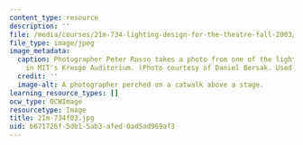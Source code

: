 ```yaml
---
content_type: resource
description: ''
file: /media/courses/21m-734-lighting-design-for-the-theatre-fall-2003/b671726f5db15ab3afed0ad5ad969af3_21m-734f03.jpg
file_type: image/jpeg
image_metadata:
  caption: Photographer Peter Russo takes a photo from one of the lighting catwalks
    in MIT's Kresge Auditorium. (Photo courtesy of Daniel Bersak. Used with permission.)
  credit: ''
  image-alt: A photographer perched on a catwalk above a stage.
learning_resource_types: []
ocw_type: OCWImage
resourcetype: Image
title: 21m-734f03.jpg
uid: b671726f-5db1-5ab3-afed-0ad5ad969af3
---
```

